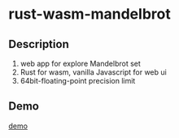 # rust-wasm-mandelbrot

## Description

1. web app for explore Mandelbrot set
1. Rust for wasm, vanilla Javascript for web ui
1. 64bit-floating-point precision limit

## Demo

[demo](https://bumprat.github.io/rust-wasm-mandelbrot/)

